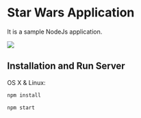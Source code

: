 # Star Wars Application
It is a sample NodeJs application.

![](header.png)

## Installation and Run Server

OS X & Linux:

```sh
npm install
```
```sh
npm start
```
